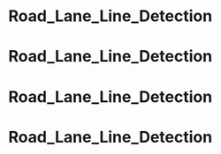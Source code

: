 # Road_Lane_Line_Detection
# Road_Lane_Line_Detection
# Road_Lane_Line_Detection
# Road_Lane_Line_Detection
